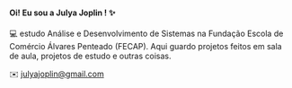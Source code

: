 #### Oi! Eu sou a Julya Joplin ! ✨ 

 💻 estudo Análise e Desenvolvimento de Sistemas na Fundação Escola de Comércio Álvares Penteado (FECAP). Aqui guardo projetos feitos em sala de aula, projetos de estudo e outras coisas. 

✉️ julyajoplin@gmail.com
